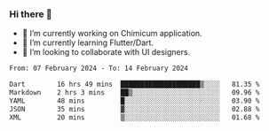 ### Hi there 👋

<!--
**devcat37/devcat37** is a ✨ _special_ ✨ repository because its `README.md` (this file) appears on your GitHub profile.-->


- 🔭 I’m currently working on Chimicum application.
- 🌱 I’m currently learning Flutter/Dart.
- 👯 I’m looking to collaborate with UI designers.
<!-- - 🤔 I’m looking for help with ... -->

<!--START_SECTION:waka-->

```txt
From: 07 February 2024 - To: 14 February 2024

Dart        16 hrs 49 mins  ████████████████████▒░░░░   81.35 %
Markdown    2 hrs 3 mins    ██▒░░░░░░░░░░░░░░░░░░░░░░   09.96 %
YAML        48 mins         █░░░░░░░░░░░░░░░░░░░░░░░░   03.90 %
JSON        35 mins         ▓░░░░░░░░░░░░░░░░░░░░░░░░   02.88 %
XML         20 mins         ▒░░░░░░░░░░░░░░░░░░░░░░░░   01.68 %
```

<!--END_SECTION:waka-->
